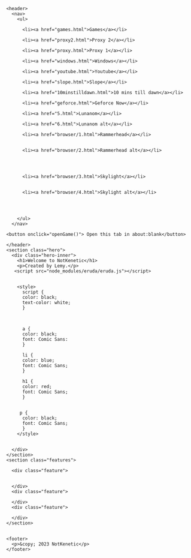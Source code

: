 <html lang="en">
  <head>
    <meta charset="UTF-8" />
    <meta name="viewport" content="width=device-width, initial-scale=1.0" />
    <title>NotKenetic</title>
  </head>
  <body>
    
<script>eruda.init();</script>
    <header>
      <nav>
        <ul>
          
          <li><a href="games.html">Games</a></li>
         
          <li><a href="proxy2.html">Proxy 2</a></li>
      
          <li><a href="proxy.html">Proxy 1</a></li>
       
          <li><a href="windows.html">Windows</a></li>
          
          <li><a href="youtube.html">Youtube</a></li>  
          
          <li><a href="slope.html">Slope</a></li>
          
          <li><a href="10minstilldawn.html">10 mins till dawn</a></li>
          
          <li><a href="geforce.html">Geforce Now</a></li>
          
          <li><a href="5.html">Lunanom</a></li>
          
          <li><a href="6.html">Lunanom alt</a></li>
          
          <li><a href="browser/1.html">Rammerhead</a></li>
          
          
          <li><a href="browser/2.html">Rammerhead alt</a></li>
          
          
          
          
          <li><a href="browser/3.html">Skylight</a></li>
         
          
          <li><a href="browser/4.html">Skylight alt</a></li>
          
          
          
          
        </ul>
      </nav>
      
    <button onclick="openGame()"> Open this tab in about:blank</button>
<script>
function openGame() {
var win = window.open()
var url = "https://notkenetic.github.io"
var iframe = win.document.createElement('iframe')
iframe.style.width = "100%";
iframe.style.height = "100%";
iframe.style.border = "none";
iframe.src = url
win.document.body.appendChild(iframe)
}
</script>


      
    </header>
    <section class="hero">
      <div class="hero-inner">
        <h1>Welcome to NotKenetic</h1>
        <p>Created by Lemy.</p>
       <script src="node_modules/eruda/eruda.js"></script>
        
        
        <style>
          script {
          color: black;
          text-color: white;
          }
          
          
          
          a {
          color: black;
          font: Comic Sans:
          }
          
          li {
          color: blue;
          font: Comic Sans;
          }
          
          h1 {
          color: red;
          font: Comic Sans;
          }
          
          
         p {
          color: black;
          font: Comic Sans;
          }
        </style>
        
        
      </div>
    </section>
    <section class="features">
     
      <div class="feature">
       
        
      </div>
      <div class="feature">
        
      </div>
      <div class="feature">
        
      </div>
    </section>
    
    
    <footer>
      <p>&copy; 2023 NotKenetic</p>
    </footer>
  </body>
</html>
